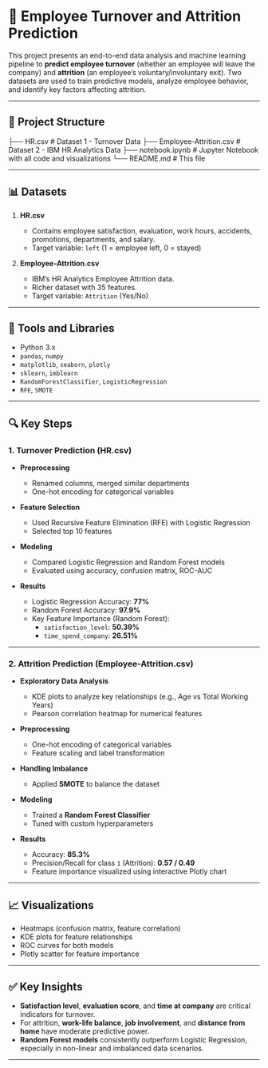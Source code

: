# 🧠 Employee Turnover and Attrition Prediction

This project presents an end-to-end data analysis and machine learning pipeline to **predict employee turnover** (whether an employee will leave the company) and **attrition** (an employee’s voluntary/involuntary exit). Two datasets are used to train predictive models, analyze employee behavior, and identify key factors affecting attrition.

---

## 📁 Project Structure

├── HR.csv # Dataset 1 - Turnover Data
├── Employee-Attrition.csv # Dataset 2 - IBM HR Analytics Data
├── notebook.ipynb # Jupyter Notebook with all code and visualizations
└── README.md # This file

---

## 📊 Datasets

1. **HR.csv**  
   - Contains employee satisfaction, evaluation, work hours, accidents, promotions, departments, and salary.  
   - Target variable: `left` (1 = employee left, 0 = stayed)

2. **Employee-Attrition.csv**  
   - IBM’s HR Analytics Employee Attrition data.  
   - Richer dataset with 35 features.  
   - Target variable: `Attrition` (Yes/No)

---

## 🧰 Tools and Libraries

- Python 3.x
- `pandas`, `numpy`
- `matplotlib`, `seaborn`, `plotly`
- `sklearn`, `imblearn`
- `RandomForestClassifier`, `LogisticRegression`
- `RFE`, `SMOTE`

---

## 🔍 Key Steps

### 1. **Turnover Prediction (HR.csv)**

- **Preprocessing**
  - Renamed columns, merged similar departments
  - One-hot encoding for categorical variables

- **Feature Selection**
  - Used Recursive Feature Elimination (RFE) with Logistic Regression
  - Selected top 10 features

- **Modeling**
  - Compared Logistic Regression and Random Forest models
  - Evaluated using accuracy, confusion matrix, ROC-AUC

- **Results**
  - Logistic Regression Accuracy: **77%**
  - Random Forest Accuracy: **97.9%**
  - Key Feature Importance (Random Forest):
    - `satisfaction_level`: **50.39%**
    - `time_spend_company`: **26.51%**

---

### 2. **Attrition Prediction (Employee-Attrition.csv)**

- **Exploratory Data Analysis**
  - KDE plots to analyze key relationships (e.g., Age vs Total Working Years)
  - Pearson correlation heatmap for numerical features

- **Preprocessing**
  - One-hot encoding of categorical variables
  - Feature scaling and label transformation

- **Handling Imbalance**
  - Applied **SMOTE** to balance the dataset

- **Modeling**
  - Trained a **Random Forest Classifier**
  - Tuned with custom hyperparameters

- **Results**
  - Accuracy: **85.3%**
  - Precision/Recall for class `1` (Attrition): **0.57 / 0.49**
  - Feature importance visualized using interactive Plotly chart

---

## 📈 Visualizations

- Heatmaps (confusion matrix, feature correlation)
- KDE plots for feature relationships
- ROC curves for both models
- Plotly scatter for feature importance

---

## ✅ Key Insights

- **Satisfaction level**, **evaluation score**, and **time at company** are critical indicators for turnover.
- For attrition, **work-life balance**, **job involvement**, and **distance from home** have moderate predictive power.
- **Random Forest models** consistently outperform Logistic Regression, especially in non-linear and imbalanced data scenarios.

---
